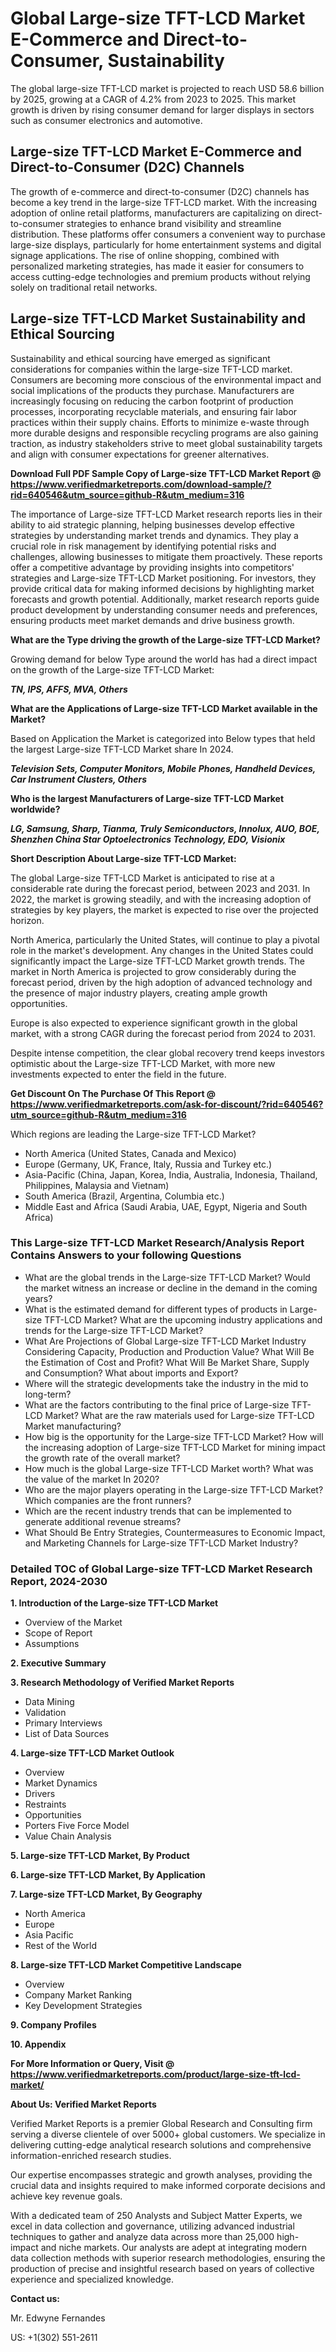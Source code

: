<h1>Global Large-size TFT-LCD Market E-Commerce and Direct-to-Consumer, Sustainability</h1><p class=""><p>The global large-size TFT-LCD market is projected to reach USD 58.6 billion by 2025, growing at a CAGR of 4.2% from 2023 to 2025. This market growth is driven by rising consumer demand for larger displays in sectors such as consumer electronics and automotive.</p><h2>Large-size TFT-LCD Market E-Commerce and Direct-to-Consumer (D2C) Channels</h2><p>The growth of e-commerce and direct-to-consumer (D2C) channels has become a key trend in the large-size TFT-LCD market. With the increasing adoption of online retail platforms, manufacturers are capitalizing on direct-to-consumer strategies to enhance brand visibility and streamline distribution. These platforms offer consumers a convenient way to purchase large-size displays, particularly for home entertainment systems and digital signage applications. The rise of online shopping, combined with personalized marketing strategies, has made it easier for consumers to access cutting-edge technologies and premium products without relying solely on traditional retail networks.</p><h2>Large-size TFT-LCD Market Sustainability and Ethical Sourcing</h2><p>Sustainability and ethical sourcing have emerged as significant considerations for companies within the large-size TFT-LCD market. Consumers are becoming more conscious of the environmental impact and social implications of the products they purchase. Manufacturers are increasingly focusing on reducing the carbon footprint of production processes, incorporating recyclable materials, and ensuring fair labor practices within their supply chains. Efforts to minimize e-waste through more durable designs and responsible recycling programs are also gaining traction, as industry stakeholders strive to meet global sustainability targets and align with consumer expectations for greener alternatives.</p></p><p class=""><strong>Download Full PDF Sample Copy of Large-size TFT-LCD Market Report @ <a href="https://www.verifiedmarketreports.com/download-sample/?rid=640546&utm_source=github-R&utm_medium=316" target="_blank">https://www.verifiedmarketreports.com/download-sample/?rid=640546&utm_source=github-R&utm_medium=316</a></strong></p><p>The importance of&nbsp;Large-size TFT-LCD Market research reports lies in their ability to aid strategic planning, helping businesses develop effective strategies by understanding market trends and dynamics. They play a crucial role in risk management by identifying potential risks and challenges, allowing businesses to mitigate them proactively. These reports offer a competitive advantage by providing insights into competitors' strategies and Large-size TFT-LCD Market positioning. For investors, they provide critical data for making informed decisions by highlighting market forecasts and growth potential. Additionally, market research reports guide product development by understanding consumer needs and preferences, ensuring products meet market demands and drive business growth.</p><p><strong>What are the&nbsp;Type driving the growth of the Large-size TFT-LCD Market?</strong></p><p id="" class="">Growing demand for below Type around the world has had a direct impact on the growth of the Large-size TFT-LCD Market:</p><p class=""><em><strong>TN, IPS, AFFS, MVA, Others</strong></em></p><p class=""><strong>What are the&nbsp;Applications&nbsp;of Large-size TFT-LCD Market available in the Market?</strong></p><p id="" class="">Based on Application the Market is categorized into Below types that held the largest Large-size TFT-LCD Market share In 2024.</p><p class=""><em><strong>Television Sets, Computer Monitors, Mobile Phones, Handheld Devices, Car Instrument Clusters, Others</strong></em></p><p class=""><strong>Who is the largest Manufacturers of Large-size TFT-LCD Market worldwide?</strong></p><p><em><strong>LG, Samsung, Sharp, Tianma, Truly Semiconductors, Innolux, AUO, BOE, Shenzhen China Star Optoelectronics Technology, EDO, Visionix</strong></em></p><p id="" class=""><strong>Short Description About Large-size TFT-LCD Market:</strong></p><p>The global Large-size TFT-LCD Market is anticipated to rise at a considerable rate during the forecast period, between 2023 and 2031. In 2022, the market is growing steadily, and with the increasing adoption of strategies by key players, the market is expected to rise over the projected horizon.</p><p>North America, particularly the United States, will continue to play a pivotal role in the market's development. Any changes in the United States could significantly impact the Large-size TFT-LCD Market growth trends. The market in North America is projected to grow considerably during the forecast period, driven by the high adoption of advanced technology and the presence of major industry players, creating ample growth opportunities.</p><p>Europe is also expected to experience significant growth in the global market, with a strong CAGR during the forecast period from 2024 to 2031.</p><p>Despite intense competition, the clear global recovery trend keeps investors optimistic about the Large-size TFT-LCD Market, with more new investments expected to enter the field in the future.</p><p id="" class=""><strong>Get Discount On The Purchase Of This Report @ <a href="https://www.verifiedmarketreports.com/ask-for-discount/?rid=640546?utm_source=github-R&utm_medium=316" target="_blank">https://www.verifiedmarketreports.com/ask-for-discount/?rid=640546?utm_source=github-R&utm_medium=316</a></strong></p><p class="">Which regions are leading the Large-size TFT-LCD Market?</p><ul><li>North America (United States, Canada and Mexico)</li><li>Europe (Germany, UK, France, Italy, Russia and Turkey etc.)</li><li>Asia-Pacific (China, Japan, Korea, India, Australia, Indonesia, Thailand, Philippines, Malaysia and Vietnam)</li><li>South America (Brazil, Argentina, Columbia etc.)</li><li>Middle East and Africa (Saudi Arabia, UAE, Egypt, Nigeria and South Africa)</li></ul><h3 id="" class="">This Large-size TFT-LCD Market Research/Analysis Report Contains Answers to your following Questions</h3><ul><li>What are the global trends in the Large-size TFT-LCD Market? Would the market witness an increase or decline in the demand in the coming years?</li><li>What is the estimated demand for different types of products in Large-size TFT-LCD Market? What are the upcoming industry applications and trends for the Large-size TFT-LCD Market?</li><li>What Are Projections of Global Large-size TFT-LCD Market Industry Considering Capacity, Production and Production Value? What Will Be the Estimation of Cost and Profit? What Will Be Market Share, Supply and Consumption? What about imports and Export?</li><li>Where will the strategic developments take the industry in the mid to long-term?</li><li>What are the factors contributing to the final price of Large-size TFT-LCD Market? What are the raw materials used for Large-size TFT-LCD Market manufacturing?</li><li>How big is the opportunity for the Large-size TFT-LCD Market? How will the increasing adoption of Large-size TFT-LCD Market for mining impact the growth rate of the overall market?</li><li>How much is the global Large-size TFT-LCD Market worth? What was the value of the market In 2020?</li><li>Who are the major players operating in the Large-size TFT-LCD Market? Which companies are the front runners?</li><li>Which are the recent industry trends that can be implemented to generate additional revenue streams?</li><li>What Should Be Entry Strategies, Countermeasures to Economic Impact, and Marketing Channels for Large-size TFT-LCD Market Industry?</li></ul><h3 id="" class="">Detailed TOC of Global Large-size TFT-LCD Market Research Report, 2024-2030</h3><p id="" class=""><strong>1. Introduction of the Large-size TFT-LCD Market</strong></p><ul><li>Overview of the Market</li><li>Scope of Report</li><li>Assumptions</li></ul><p id="" class=""><strong>2. Executive Summary</strong></p><p id="" class=""><strong>3. Research Methodology of Verified Market Reports</strong></p><ul><li>Data Mining</li><li>Validation</li><li>Primary Interviews</li><li>List of Data Sources</li></ul><p id="" class=""><strong>4. Large-size TFT-LCD Market Outlook</strong></p><ul><li>Overview</li><li>Market Dynamics</li><li>Drivers</li><li>Restraints</li><li>Opportunities</li><li>Porters Five Force Model</li><li>Value Chain Analysis</li></ul><p id="" class=""><strong>5. Large-size TFT-LCD Market, By Product</strong></p><p id="" class=""><strong>6. Large-size TFT-LCD Market, By Application</strong></p><p id="" class=""><strong>7. Large-size TFT-LCD Market, By Geography</strong></p><ul><li>North America</li><li>Europe</li><li>Asia Pacific</li><li>Rest of the World</li></ul><p id="" class=""><strong>8. Large-size TFT-LCD Market Competitive Landscape</strong></p><ul><li>Overview</li><li>Company Market Ranking</li><li>Key Development Strategies</li></ul><p id="" class=""><strong>9. Company Profiles</strong></p><p id="" class=""><strong>10. Appendix</strong></p><p id="" class=""><strong>For More Information or Query, Visit @ <a href="https://www.verifiedmarketreports.com/product/large-size-tft-lcd-market/" target="_blank">https://www.verifiedmarketreports.com/product/large-size-tft-lcd-market/</a></strong></p><p id="" class=""><strong>About Us: Verified Market Reports</strong></p><p id="" class="">Verified Market Reports is a premier Global Research and Consulting firm serving a diverse clientele of over 5000+ global customers. We specialize in delivering cutting-edge analytical research solutions and comprehensive information-enriched research studies.</p><p id="" class="">Our expertise encompasses strategic and growth analyses, providing the crucial data and insights required to make informed corporate decisions and achieve key revenue goals.</p><p id="" class="">With a dedicated team of 250 Analysts and Subject Matter Experts, we excel in data collection and governance, utilizing advanced industrial techniques to gather and analyze data across more than 25,000 high-impact and niche markets. Our analysts are adept at integrating modern data collection methods with superior research methodologies, ensuring the production of precise and insightful research based on years of collective experience and specialized knowledge.</p><p id="" class=""><strong>Contact us:</strong></p><p id="" class="">Mr. Edwyne Fernandes</p><p id="" class="">US: +1(302) 551-2611</p>